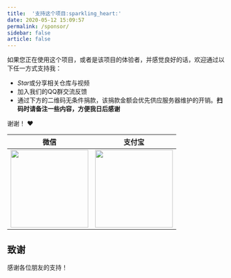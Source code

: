```yaml
---
title:  '支持这个项目:sparkling_heart:'
date: 2020-05-12 15:09:57
permalink: /sponsor/
sidebar: false
article: false
---
```


如果您正在使用这个项目，或者是该项目的体验者，并感觉良好的话，欢迎通过以下任一方式支持我：
* *Star*或分享相关仓库与视频
* 加入我们的QQ群交流反馈
* 通过下方的二维码无条件捐款，该捐款金额会优先供应服务器维护的开销。**扫码时请备注一些内容，方便我日后感谢**

谢谢！ :heart:

| 微信 | 支付宝 |
| :---: | :---: |
| <img src="https://ibed.csgowiki.top/image/wechat-qr.jpg" width=180 /> | <img src="https://ibed.csgowiki.top/image/alipay-qr.jpg" width=180 /> |

## 致谢

感谢各位朋友的支持！

<!-- 如果您正在使用这个项目并感觉良好，或者是想支持我继续开发，您可以通过如下*任意* 方式支持我：

1. *Star* 并分享[这个项目](https://github.com/xugaoyi/vuepress-theme-vdoing) :rocket:
2. 保留主题 *footer*(页脚) 的主题链接 :D
3. 关注下面的公众号，回复`前端学习`，可获取 [前端学习资源](https://github.com/xugaoyi/blog-gitalk-comment/wiki/Front-end-Study) 💯
4. 轻轻点击一次页面广告 ✨
5. 通过以下二维码 一次性捐款。 我多半会买一杯 ~~咖啡~~ 茶。:tea:

谢谢！ :heart:

| 微信赞赏 | 微信 | 支付宝 |
| :---: | :---: | :---: |
| <img src="https://cdn.jsdelivr.net/gh/xugaoyi/image_store/blog/20200523131533.jpg" alt="赞赏码" width=180> | <img src="https://cdn.jsdelivr.net/gh/xugaoyi/image_store/blog/20200410113708.jpg" alt="Wechat QRcode" width=180>| <img src="https://cdn.jsdelivr.net/gh/xugaoyi/image_store/blog/20200410113707.jpg" alt="Alipay QRcode" width=180> |

## 公众号
`有趣研究社`是本人对各种有趣的、好玩的、沙雕的创意和想法以在线小网站或者文章的形式表达出来，比如80、90后朋友小时候玩的小霸王游戏机：<https://game.xugaoyi.com>，还有更多好玩的等你去探索吧~

<img src="https://cdn.jsdelivr.net/gh/xugaoyi/image_store@master/blog/扫码_搜索联合传播样式-标准色版.1wp8gd1mhjhc.jpg"  style="width:370px;" />


## 致谢
感谢给予支持的朋友，您的支持是我前进的动力 🎉 -->

